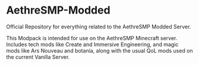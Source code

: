 # AethreSMP-Modded
Official Repository for everything related to the AethreSMP Modded Server.

This Modpack is intended for use on the AethreSMP Minecraft server. Includes tech mods like Create and Immersive Engineering, and magic mods like Ars Nouveau and botania, along with the usual QoL mods used on the current Vanilla Server.
